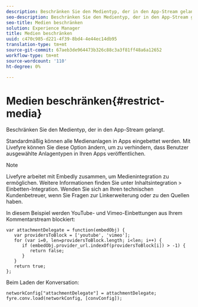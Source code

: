 ```yaml
---
description: Beschränken Sie den Medientyp, der in den App-Stream gelangt.
seo-description: Beschränken Sie den Medientyp, der in den App-Stream gelangt.
seo-title: Medien beschränken
solution: Experience Manager
title: Medien beschränken
uuid: c470c985-d221-4f39-8bd4-4e44ec14db95
translation-type: tm+mt
source-git-commit: 67aeb3de964473b326c88c3a3f81ff48a6a12652
workflow-type: tm+mt
source-wordcount: '110'
ht-degree: 0%

---
```



# Medien beschränken{#restrict-media}

Beschränken Sie den Medientyp, der in den App-Stream gelangt.

Standardmäßig können alle Medienanlagen in Apps eingebettet werden. Mit Livefyre können Sie diese Option ändern, um zu verhindern, dass Benutzer ausgewählte Anlagentypen in Ihren Apps veröffentlichen.

>[!NOTE]
>
>Livefyre arbeitet mit Embedly zusammen, um Medienintegration zu ermöglichen. Weitere Informationen finden Sie unter Inhaltsintegration > Einbetten-Integration. Wenden Sie sich an Ihren technischen Kundenbetreuer, wenn Sie Fragen zur Linkerweiterung oder zu den Quellen haben.

In diesem Beispiel werden YouTube- und Vimeo-Einbettungen aus Ihrem Kommentarstream blockiert:

```
var attachmentDelegate = function(embedObj) { 
   var providersToBlock = ['youtube', 'vimeo']; 
   for (var i=0, len=providersToBlock.length; i<len; i++) { 
      if (embedObj.provider_url.indexOf(providersToBlock[i]) > -1) { 
         return false; 
      } 
   } 
   return true; 
};
```

Beim Laden der Konversation:

```
networkConfig["attachmentDelegate"] = attachmentDelegate; 
fyre.conv.load(networkConfig, [convConfig]);
```

